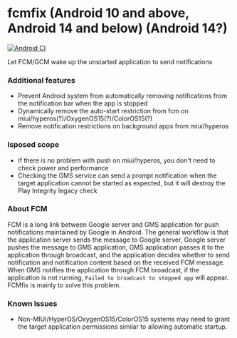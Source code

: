 # fcmfix (Android 10 and above, Android 14 and below) (Android 14?)

[![Android CI](https://github.com/kooritea/fcmfix/workflows/Android%20CI/badge.svg)](https://github.com/kooritea/fcmfix/actions)

Let FCM/GCM wake up the unstarted application to send notifications

### Additional features

- Prevent Android system from automatically removing notifications from the notification bar when the app is stopped
- Dynamically remove the auto-start restriction from fcm on miui/hyperos(?)/OxygenOS15(?)/ColorOS15(?)
- Remove notification restrictions on background apps from miui/hyperos

### lsposed scope
- If there is no problem with push on miui/hyperos, you don't need to check power and performance
- Checking the GMS service can send a prompt notification when the target application cannot be started as expected, but it will destroy the Play Integrity legacy check

### About FCM

FCM is a long link between Google server and GMS application for push notifications maintained by Google in Android.
The general workflow is that the application server sends the message to Google server, Google server pushes the message to GMS application, GMS application passes it to the application through broadcast, and the application decides whether to send notification and notification content based on the received FCM message.
When GMS notifies the application through FCM broadcast, if the application is not running, `Failed to broadcast to stopped app` will appear. FCMfix is mainly to solve this problem.

### Known Issues

- Non-MIUI/HyperOS/OxygenOS15/ColorOS15 systems may need to grant the target application permissions similar to allowing automatic startup.
